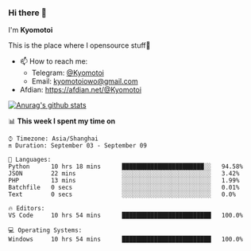 ### Hi there 👋

I'm **Kyomotoi**

This is the place where I opensource stuff🤺

- 📫 How to reach me: 
    - Telegram: [@Kyomotoi](https://t.me/Kyomotoi)
    - Email: <kyomotoiowo@gmail.com>
- Afdian: <https://afdian.net/@Kyomotoi>

[![Anurag's github stats](https://github-readme-stats.vercel.app/api?username=kyomotoi)](https://github.com/anuraghazra/github-readme-stats)

📊 **This week I spent my time on**
<!--START_SECTION:waka-->
```text
⌚︎ Timezone: Asia/Shanghai
🔛 Duration: September 03 - September 09

💬 Languages: 
Python      10 hrs 18 mins      ███████████████████████░░   94.58% 
JSON        22 mins             ░░░░░░░░░░░░░░░░░░░░░░░░░   3.42% 
PHP         13 mins             ░░░░░░░░░░░░░░░░░░░░░░░░░   1.99% 
Batchfile   0 secs              ░░░░░░░░░░░░░░░░░░░░░░░░░   0.01% 
Text        0 secs              ░░░░░░░░░░░░░░░░░░░░░░░░░   0.0%

🔥 Editors: 
VS Code     10 hrs 54 mins      █████████████████████████   100.0%

💻 Operating Systems: 
Windows     10 hrs 54 mins      █████████████████████████   100.0%
```
<!--END_SECTION:waka-->
